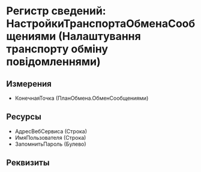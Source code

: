﻿# Регистр сведений: НастройкиТранспортаОбменаСообщениями (Налаштування транспорту обміну повідомленнями)

## Измерения

- КонечнаяТочка (ПланОбмена.ОбменСообщениями)

## Ресурсы

- АдресВебСервиса (Строка)
- ИмяПользователя (Строка)
- ЗапомнитьПароль (Булево)

## Реквизиты


